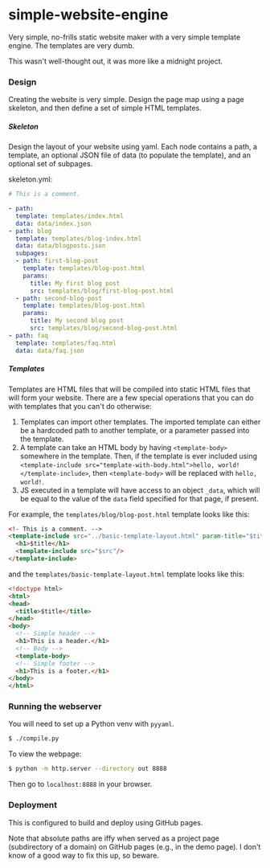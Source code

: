 # simple-website-engine
Very simple, no-frills static website maker with a very simple template engine. The templates are very dumb.

This wasn't well-thought out, it was more like a midnight project.

### Design
Creating the website is very simple. Design the page map using a page skeleton, and then define a set of simple HTML templates.

##### Skeleton
Design the layout of your website using yaml. Each node contains a path, a template, an optional JSON file of data (to populate the template), and an optional set of subpages.

skeleton.yml:
```yaml
# This is a comment.

- path:
  template: templates/index.html
  data: data/index.json
- path: blog
  template: templates/blog-index.html
  data: data/blogposts.json
  subpages:
  - path: first-blog-post
    template: templates/blog-post.html
    params:
      title: My first blog post
      src: templates/blog/first-blog-post.html
  - path: second-blog-post
    template: templates/blog-post.html
    params:
      title: My second blog post
      src: templates/blog/second-blog-post.html
- path: faq
  template: templates/faq.html
  data: data/faq.json
```

##### Templates
Templates are HTML files that will be compiled into static HTML files that will form your website. There are a few special operations that you can do with templates that you can't do otherwise:

1. Templates can import other templates. The imported template can either be a hardcoded path to another template, or a parameter passed into the template.
2. A template can take an HTML body by having `<template-body>` somewhere in the template. Then, if the template is ever included using `<template-include src="template-with-body.html">hello, world!</template-include>`, then `<template-body>` will be replaced with `hello, world!`.
3. JS executed in a template will have access to an object `_data`, which will be equal to the value of the `data` field specified for that page, if present.

For example, the `templates/blog/blog-post.html` template looks like this:
```html
<!- This is a comment. -->
<template-include src="../basic-template-layout.html" param-title="$title">
  <h1>$title</h1>
  <template-include src="$src"/>
</template-include>
```
and the `templates/basic-template-layout.html` template looks like this:
```html
<!doctype html>
<html>
<head>
  <title>$title</title>
</head>
<body>
  <!-- Simple header -->
  <h1>This is a header.</h1>
  <!-- Body -->
  <template-body>
  <!-- Simple footer -->
  <h1>This is a footer.</h1>
</body>
</html>
```

### Running the webserver
You will need to set up a Python venv with `pyyaml`.
```sh
$ ./compile.py
```

To view the webpage:
```sh
$ python -m http.server --directory out 8888
```
Then go to `localhost:8888` in your browser.

### Deployment
This is configured to build and deploy using GitHub pages.

Note that absolute paths are iffy when served as a project page (subdirectory of a domain) on GitHub pages (e.g., in the demo page). I don't know of a good way to fix this up, so beware.
